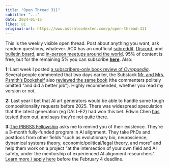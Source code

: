 ```yaml
---
title: "Open Thread 311"
subtitle: "..."
date: 2024-01-15
likes: 81
original-url: https://www.astralcodexten.com/p/open-thread-311
---
```

This is the weekly visible open thread. Post about anything you want, ask random questions, whatever. ACX has an unofficial [subreddit](https://www.reddit.com/r/slatestarcodex/), [Discord](https://discord.gg/RTKtdut), and [bulletin board](https://www.datasecretslox.com/index.php), and [in-person meetups around the world](https://www.lesswrong.com/community?filters%5B0%5D=SSC). 95% of content is free, but for the remaining 5% you can subscribe **[here](https://astralcodexten.substack.com/subscribe?)**. Also:

 **1:** Last week I posted [a subscribers-only book review of ](https://www.astralcodexten.com/p/book-review-cyropaedia)_[Cyropaedia](https://www.astralcodexten.com/p/book-review-cyropaedia)_. Several people commented that two days earlier, the Substack [Mr. and Mrs. Psmith’s Bookshelf](https://www.thepsmiths.com/) also [reviewed the same book](https://www.thepsmiths.com/p/review-the-education-of-cyrus-by) (the commenters politely omitted “and did a better job”). Highly recommended, whether you read my version or not.

 **2:** Last year I bet that AI art generators would be able to handle some tough compositionality requests before 2025. There was widespread speculation that the latest generation (eg DALL-E2) had won this bet. Edwin Chen [has tested them out, and says they’re not quite there](https://twitter.com/echen/status/1744409535073165684).

 **3:**[The PIBBSS Fellowship](https://pibbss.ai/fellowship/) asks me to remind you of their existence. They’re a 3-month fully-funded program in AI alignment. They take PhDs and postdocs from other fields "such as evolutionary bio, neuroscience, dynamical systems theory, economic/political/legal theory, and more" and help them work on a project "at the intersection of your own field and AI safety, under the mentorship of experienced AI alignment researchers". [Learn more / apply here](https://pibbss.ai/fellowship/) before the February 4 deadline. 

